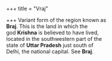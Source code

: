 +++
title = "Vraj"

+++
Variant form of the region known as  
**Braj**. This is the land in which the  
god **Krishna** is believed to have lived,  
located in the southwestern part of the  
state of **Uttar Pradesh** just south of  
Delhi, the national capital. See **Braj**.